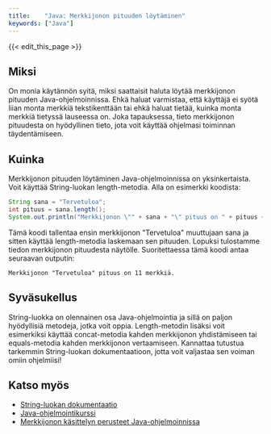```yaml
---
title:    "Java: Merkkijonon pituuden löytäminen"
keywords: ["Java"]
---
```


{{< edit_this_page >}}

## Miksi

On monia käytännön syitä, miksi saattaisit haluta löytää merkkijonon pituuden Java-ohjelmoinnissa. Ehkä haluat varmistaa, että käyttäjä ei syötä liian monta merkkiä tekstikenttään tai ehkä haluat tietää, kuinka monta merkkiä tietyssä lauseessa on. Joka tapauksessa, tieto merkkijonon pituudesta on hyödyllinen tieto, jota voit käyttää ohjelmasi toiminnan täydentämiseen.

## Kuinka

Merkkijonon pituuden löytäminen Java-ohjelmoinnissa on yksinkertaista. Voit käyttää String-luokan length-metodia. Alla on esimerkki koodista:

```Java
String sana = "Tervetuloa";
int pituus = sana.length();
System.out.println("Merkkijonon \"" + sana + "\" pituus on " + pituus + " merkkiä.");
```

Tämä koodi tallentaa ensin merkkijonon "Tervetuloa" muuttujaan sana ja sitten käyttää length-metodia laskemaan sen pituuden. Lopuksi tulostamme tiedon merkkijonon pituudesta näytölle. Suoritettaessa tämä koodi antaa seuraavan outputin:

```
Merkkijonon "Tervetuloa" pituus on 11 merkkiä.
```

## Syväsukellus

String-luokka on olennainen osa Java-ohjelmointia ja sillä on paljon hyödyllisiä metodeja, jotka voit oppia. Length-metodin lisäksi voit esimerkiksi käyttää concat-metodia kahden merkkijonon yhdistämiseen tai equals-metodia kahden merkkijonon vertaamiseen. Kannattaa tutustua tarkemmin String-luokan dokumentaatioon, jotta voit valjastaa sen voiman omiin ohjelmiisi!

## Katso myös

- [String-luokan dokumentaatio](https://docs.oracle.com/javase/8/docs/api/java/lang/String.html)
- [Java-ohjelmointikurssi](https://www.java.com/en/)
- [Merkkijonon käsittelyn perusteet Java-ohjelmoinnissa](https://www.geeksforgeeks.org/java-string-programs-set-1/)